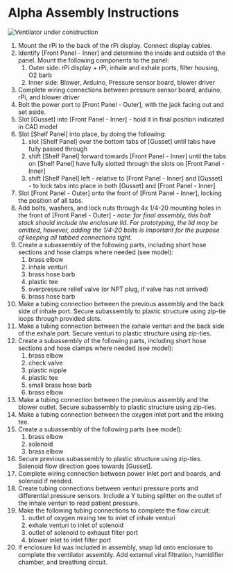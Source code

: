 # Alpha Assembly Instructions

![Ventilator under construction](assets/open_box.jpg)

1. Mount the rPi to the back of the rPi display. Connect display cables.
2. Identify [Front Panel - Inner] and determine the inside and outside of the panel. Mount the following components to the panel:
    1. Outer side: rPi display + rPi, inhale and exhale ports, filter housing, O2 barb
    2. Inner side: Blower, Arduino, Pressure sensor board, blower driver
3. Complete wiring connections between pressure sensor board, arduino, rPi, and blower driver
4. Bolt the power port to [Front Panel - Outer], with the jack facing out and set aside.
5. Slot [Gusset] into [Front Panel - Inner] - hold it in final position indicated in CAD model
6. Slot [Shelf Panel] into place, by doing the following:
    1. slot [Shelf Panel] over the bottom tabs of [Gusset] until tabs have fully passed through
    2. shift [Shelf Panel] forward towards [Front Panel - Inner] until the tabs on [Shelf Panel] have fully slotted through the slots on [Front Panel - Inner]
    3. shift [Shelf Panel] left - relative to [Front Panel - Inner] and [Gusset] - to lock tabs into place in both [Gusset] and [Front Panel - Inner]
7. Slot [Front Panel - Outer] onto the front of [Front Panel - Inner], locking the position of all tabs.
8. Add bolts, washers, and lock nuts through 4x 1/4-20 mounting holes in the front of [Front Panel - Outer] - _note: for final assembly, this bolt stack should include the enclosure lid. For prototyping, the lid may be omitted, however, adding the 1/4-20 bolts is important for the purpose of keeping all tabbed connections tight._
9. Create a subassembly of the following parts, including short hose sections and hose clamps where needed (see model):
    1. brass elbow
    2. inhale venturi
    3. brass hose barb
    4. plastic tee
    5. overpressure relief valve (or NPT plug, if valve has not arrived)
    6. brass hose barb
10. Make a tubing connection between the previous assembly and the back side of inhale port. Secure subassembly to plastic structure using zip-tie loops through provided slots.
11. Make a tubing connection between the exhale venturi and the back side of the exhale port. Secure venturi to plastic structure using zip-ties.
12. Create a subassembly of the following parts, including short hose sections and hose clamps where needed (see model):
    1. brass elbow
    2. check valve
    3. plastic nipple
    4. plastic tee
    5. small brass hose barb
    6. brass elbow
13. Make a tubing connection between the previous assembly and the blower outlet. Secure subassembly to plastic structure using zip-ties.
14. Make a tubing connection between the oxygen inlet port and the mixing tee.
15. Create a subassembly of the following parts (see model):
    1. brass elbow
    2. solenoid
    3. brass elbow
16. Secure previous subassembly to plastic structure using zip-ties. Solenoid flow direction goes towards [Gusset].
17. Complete wiring connection between power inlet port and boards, and solenoid if needed.
18. Create tubing connections between venturi pressure ports and differential pressure sensors. Include a Y tubing splitter on the outlet of the inhale venturi to read patient pressure.
19. Make the following tubing connections to complete the flow circuit:
    1. outlet of oxygen mixing tee to inlet of inhale venturi
    2. exhale venturi to inlet of solenoid
    3. outlet of solenoid to exhaust filter port
    4. blower inlet to inlet filter port
20. If enclosure lid was included in assembly, snap lid onto enclosure to complete the ventilator assembly. Add external viral filtration, humidifier chamber, and breathing circuit.
